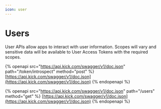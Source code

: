 ```yaml
---
icon: user
---
```


# Users

User APIs allow apps to interact with user information. Scopes will vary and sensitive data will be available to User Access Tokens with the required scopes.

{% openapi src="https://api.kick.com/swagger/v1/doc.json" path="/token/introspect" method="post" %}
[https://api.kick.com/swagger/v1/doc.json](https://api.kick.com/swagger/v1/doc.json)
{% endopenapi %}

{% openapi src="https://api.kick.com/swagger/v1/doc.json" path="/users" method="get" %}
[https://api.kick.com/swagger/v1/doc.json](https://api.kick.com/swagger/v1/doc.json)
{% endopenapi %}
